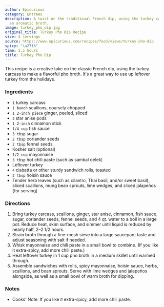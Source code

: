 ```yaml
---
author: Epicurious
category: Entrees
description: A twist on the traditional French dip, using the turkey carcass to make
  an aromatic broth.
image: turkey_pho_dip.jpg
original_title: Turkey Pho Dip Recipe
size: 4 servings
source: https://www.epicurious.com/recipes/food/views/turkey-pho-dip
spicy: "\u2713"
time: 2.5 hours
title: Turkey Pho Dip
---
```


This recipe is a creative take on the classic French dip, using the turkey carcass to make a flavorful pho broth. It's a great way to use up leftover turkey from the holidays.

### Ingredients

* `1` turkey carcass
* `1 bunch` scallions, coarsely chopped
* `1 2-inch piece` ginger, peeled, sliced
* `3` star anise pods
* `1 2-inch` cinnamon stick
* `1/4 cup` fish sauce
* `3 tbsp` sugar
* `2 tbsp` coriander seeds
* `2 tbsp` fennel seeds
* Kosher salt (optional)
* `1/2 cup` mayonnaise
* `3 tbsp` hot chili paste (such as sambal oelek)
* Leftover turkey
* `4` ciabatta or other sturdy sandwich rolls, toasted
* `2 tbsp` hoisin sauce
* Tender herb leaves (such as cilantro, Thai basil, and/or sweet basil), sliced scallions, mung bean sprouts, lime wedges, and sliced jalapeños (for serving)

### Directions

1. Bring turkey carcass, scallions, ginger, star anise, cinnamon, fish sauce, sugar, coriander seeds, fennel seeds, and 4 qt. water to a boil in a large pot. Reduce heat, skim surface, and simmer until liquid is reduced by nearly half, 2–2 1/2 hours.
2. Strain broth through a fine-mesh sieve into a large saucepan; taste and adjust seasoning with salt if needed.
3. Whisk mayonnaise and chili paste in a small bowl to combine. (If you like it extra-spicy, add more chili paste.)
4. Heat leftover turkey in 1 cup pho broth in a medium skillet until warmed through.
5. Assemble sandwiches with rolls, spicy mayonnaise, hoisin sauce, herbs, scallions, and bean sprouts. Serve with lime wedges and jalapeños alongside, as well as a small bowl of warm broth for dipping.

### Notes

* Cooks' Note: If you like it extra-spicy, add more chili paste.
